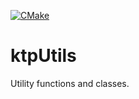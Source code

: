 [![CMake](https://github.com/lyquid/ktpUtils/actions/workflows/cmake.yml/badge.svg)](https://github.com/lyquid/ktpUtils/actions/workflows/cmake.yml)
# ktpUtils

Utility functions and classes.
